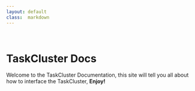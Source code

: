 ```yaml
---
layout: default
class:  markdown
---
```


<br>
<div class="jumbotron">
  <h1>TaskCluster Docs</h1>
  <p>
    Welcome to the TaskCluster Documentation, this site will tell you all about
    how to interface the TaskCluster, <b>Enjoy!</b>
  </p>
</div>


